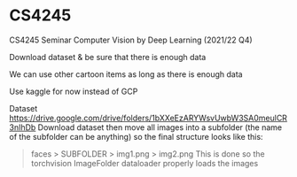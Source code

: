 # CS4245
CS4245 Seminar Computer Vision by Deep Learning (2021/22 Q4)

Download dataset & be sure that there is enough data

We can use other cartoon items as long as there is enough data

Use kaggle for now instead of GCP


Dataset
https://drive.google.com/drive/folders/1bXXeEzARYWsvUwbW3SA0meulCR3nIhDb
Download dataset then move all images into a subfolder (the name of the subfolder can be anything) so the final structure looks like this:
> faces
    > SUBFOLDER
        > img1.png
        > img2.png 
This is done so the torchvision ImageFolder dataloader properly loads the images